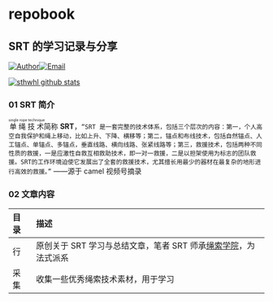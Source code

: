 # repobook

## SRT 的学习记录与分享

[![Author](https://img.shields.io/badge/author-whlshdw-blue.svg?style=flat-square)](https://blog.whlshdw.com)[![Email](https://img.shields.io/badge/Email%20me-whlshdw@outlook.com-green.svg?style=flat-square)](whlshdw@outlook.com)

[![sthwhl github stats](https://github-readme-stats.vercel.app/api?username=sthwhl)](https://github.com/anuraghazra/github-readme-stats)

### 01 SRT 简介
<ruby>单绳技术<rt>single rope technique</rt></ruby>简称 **SRT**，`“SRT 是一套完整的技术体系，包括三个层次的内容：第一，个人高空自我保护和绳上移动，比如上升、下降、横移等；第二，锚点和布线技术，包括自然锚点、人工锚点、单锚点、多锚点，垂直线路、横向线路、张紧线路等；第三，救援技术，包括两种不同性质的救援，一是应激性自救互相救助技术，即一对一救援，二是以担架使用为标志的团队救援。SRT的工作环境迫使它发展出了全套的救援技术，尤其擅长用最少的器材在最复杂的地形进行高效的救援。”` ——源于 camel 视频号摘录

### 02 文章内容

| 目录 | 描述                                                         |
| :--- | :----------------------------------------------------------- |
| 行   | 原创关于 SRT 学习与总结文章，笔者 SRT 师承[绳索学院](https://mp.weixin.qq.com/s/JcCnBMYvuFAl86bnwtVUyg)，为法式派系 |
| 采集 | 收集一些优秀绳索技术素材，用于学习                           |
